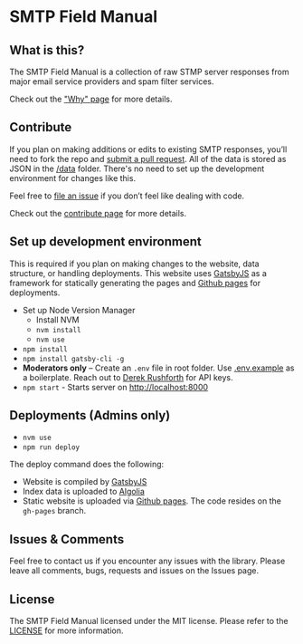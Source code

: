 # SMTP Field Manual

## What is this?

The SMTP Field Manual is a collection of raw STMP server responses from major email service providers and spam filter services.

Check out the ["Why" page](https://smtpfieldmanual.com/why) for more details.

## Contribute

If you plan on making additions or edits to existing SMTP responses, you’ll need to fork the repo and [submit a pull request](https://help.github.com/en/articles/creating-a-pull-request). All of the data is stored as JSON in the [/data](https://github.com/wildbit/smtp-field-manual/blob/master/data) folder. There's no need to set up the development environment for changes like this.

Feel free to [file an issue](https://github.com/wildbit/smtp-field-manual/issues/new) if you don’t feel like dealing with code.

Check out the [contribute page](https://smtpfieldmanual.com/contribute) for more details.


## Set up development environment

This is required if you plan on making changes to the website, data structure, or handling deployments. This website uses [GatsbyJS](https://gatsbyjs.org) as a framework for statically generating the pages and [Github pages](https://pages.github.com/) for deployments.

- Set up Node Version Manager
  - Install NVM
  - `nvm install`
  - `nvm use`
- `npm install`
- `npm install gatsby-cli -g`
- **Moderators only** – Create an `.env` file in root folder. Use [.env.example](https://github.com/wildbit/smtp-field-manual/blob/master/.env.example) as a boilerplate. Reach out to [Derek Rushforth](mailto:derek@wildbit.com) for API keys.
- `npm start` - Starts server on [http://localhost:8000](http://localhost:8000)


## Deployments (Admins only)

- `nvm use`
- `npm run deploy`

The deploy command does the following:

- Website is compiled by [GatsbyJS](https://gatsbyjs.org)
- Index data is uploaded to [Algolia](https://algolia.com)
- Static website is uploaded via [Github pages](https://pages.github.com/). The code resides on the `gh-pages` branch.


## Issues & Comments
Feel free to contact us if you encounter any issues with the library. Please leave all comments, bugs, requests and issues on the Issues page.

## License
The SMTP Field Manual licensed under the MIT license. Please refer to the [LICENSE](https://github.com/wildbit/smtp-field-manual/blob/master/LICENSE.md) for more information.
